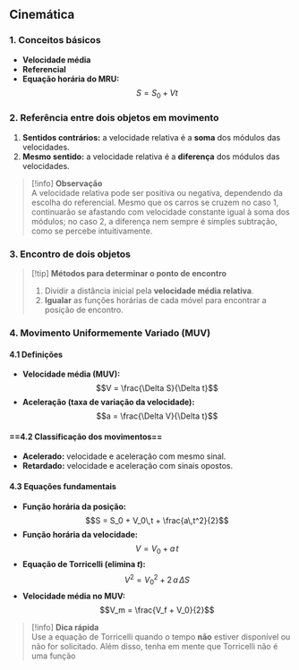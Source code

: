 ## Cinemática

### 1. Conceitos básicos
- **Velocidade média**  
- **Referencial**  
- **Equação horária do MRU:**  
  $$S = S_0 + Vt$$  

### 2. Referência entre dois objetos em movimento
1. **Sentidos contrários:** a velocidade relativa é a **soma** dos módulos das velocidades.  
2. **Mesmo sentido:** a velocidade relativa é a **diferença** dos módulos das velocidades.  

> [!info] **Observação**  
> A velocidade relativa pode ser positiva ou negativa, dependendo da escolha do referencial. Mesmo que os carros se cruzem no caso 1, continuarão se afastando com velocidade constante igual à soma dos módulos; no caso 2, a diferença nem sempre é simples subtração, como se percebe intuitivamente.

### 3. Encontro de dois objetos
> [!tip] **Métodos para determinar o ponto de encontro**  
> 1. Dividir a distância inicial pela **velocidade média relativa**.  
> 2. **Igualar** as funções horárias de cada móvel para encontrar a posição de encontro.  


### 4. Movimento Uniformemente Variado (MUV)

#### 4.1 Definições
- **Velocidade média (MUV):**  
  $$V = \frac{\Delta S}{\Delta t}$$  
- **Aceleração (taxa de variação da velocidade):**  
  $$a = \frac{\Delta V}{\Delta t}$$  

#### ==4.2 Classificação dos movimentos==
- **Acelerado:** velocidade e aceleração com mesmo sinal.  
- **Retardado:** velocidade e aceleração com sinais opostos.  

#### 4.3 Equações fundamentais
- **Função horária da posição:**  
  $$S = S_0 + V_0\,t + \frac{a\,t^2}{2}$$  
- **Função horária da velocidade:**  
  $$V = V_0 + a\,t$$  
- **Equação de Torricelli (elimina $t$):**  
  $$V^2 = V_0^2 + 2\,a\,\Delta S$$  
- **Velocidade média no MUV:**  
  $$V_m = \frac{V_f + V_0}{2}$$  

> [!info] **Dica rápida**  
> Use a equação de Torricelli quando o tempo **não** estiver disponível ou não for solicitado. Além disso, tenha em mente que Torricelli não é uma função
